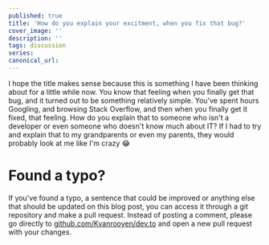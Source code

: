 ```yaml
---
published: true
title: 'How do you explain your excitment, when you fix that bug?'
cover_image: ''
description: ''
tags: discussion
series:
canonical_url:
---
```


I hope the title makes sense because this is something I have been thinking about for a little while now. You know that feeling when you finally get that bug, and it turned out to be something relatively simple. You've spent hours Googling, and browsing Stack Overflow, and then when you finally get it fixed, that feeling. How do you explain that to someone who isn't a developer or even someone who doesn't know much about IT? If I had to try and explain that to my grandparents or even my parents, they would probably look at me like I'm crazy :joy:

# Found a typo?

If you've found a typo, a sentence that could be improved or anything else that should be updated on this blog post, you can access it through a git repository and make a pull request. Instead of posting a comment, please go directly to [github.com/Kvanrooyen/dev.to](https://github.com/Kvanrooyen/dev.to) and open a new pull request with your changes.
